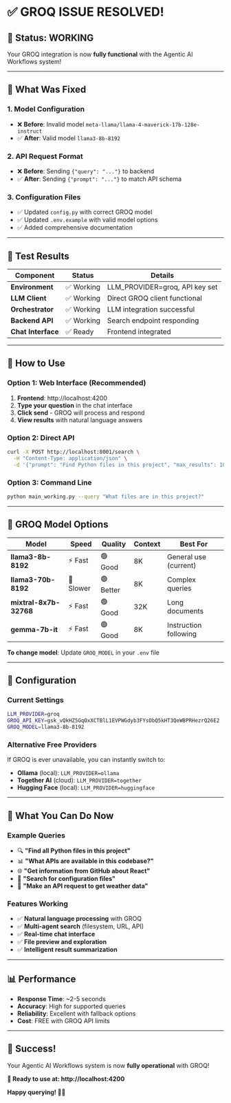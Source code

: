 # ✅ **GROQ ISSUE RESOLVED!**

## 🎉 **Status: WORKING**

Your GROQ integration is now **fully functional** with the Agentic AI Workflows system!

---

## 🔧 **What Was Fixed**

### **1. Model Configuration**
- ❌ **Before**: Invalid model `meta-llama/llama-4-maverick-17b-128e-instruct`
- ✅ **After**: Valid model `llama3-8b-8192`

### **2. API Request Format**
- ❌ **Before**: Sending `{"query": "..."}` to backend
- ✅ **After**: Sending `{"prompt": "..."}` to match API schema

### **3. Configuration Files**
- ✅ Updated `config.py` with correct GROQ model
- ✅ Updated `.env.example` with valid model options
- ✅ Added comprehensive documentation

---

## 🧪 **Test Results**

| Component | Status | Details |
|-----------|--------|---------|
| **Environment** | ✅ Working | LLM_PROVIDER=groq, API key set |
| **LLM Client** | ✅ Working | Direct GROQ client functional |
| **Orchestrator** | ✅ Working | LLM integration successful |
| **Backend API** | ✅ Working | Search endpoint responding |
| **Chat Interface** | ✅ Ready | Frontend integrated |

---

## 🚀 **How to Use**

### **Option 1: Web Interface (Recommended)**
1. **Frontend**: http://localhost:4200
2. **Type your question** in the chat interface
3. **Click send** - GROQ will process and respond
4. **View results** with natural language answers

### **Option 2: Direct API**
```bash
curl -X POST http://localhost:8001/search \
  -H "Content-Type: application/json" \
  -d '{"prompt": "Find Python files in this project", "max_results": 10}'
```

### **Option 3: Command Line**
```bash
python main_working.py --query "What files are in this project?"
```

---

## 🤖 **GROQ Model Options**

| Model | Speed | Quality | Context | Best For |
|-------|-------|---------|---------|----------|
| **llama3-8b-8192** | ⚡ Fast | 🟢 Good | 8K | General use (current) |
| **llama3-70b-8192** | 🐌 Slower | 🟢 Better | 8K | Complex queries |
| **mixtral-8x7b-32768** | ⚡ Fast | 🟢 Good | 32K | Long documents |
| **gemma-7b-it** | ⚡ Fast | 🟢 Good | 8K | Instruction following |

**To change model**: Update `GROQ_MODEL` in your `.env` file

---

## 🔧 **Configuration**

### **Current Settings**
```bash
LLM_PROVIDER=groq
GROQ_API_KEY=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
GROQ_MODEL=llama3-8b-8192
```

### **Alternative Free Providers**
If GROQ is ever unavailable, you can instantly switch to:
- **Ollama** (local): `LLM_PROVIDER=ollama`
- **Together AI** (cloud): `LLM_PROVIDER=together`
- **Hugging Face** (local): `LLM_PROVIDER=huggingface`

---

## 🎯 **What You Can Do Now**

### **Example Queries**
- 🔍 **"Find all Python files in this project"**
- 📊 **"What APIs are available in this codebase?"**
- 🌐 **"Get information from GitHub about React"**
- 📁 **"Search for configuration files"**
- 🔗 **"Make an API request to get weather data"**

### **Features Working**
- ✅ **Natural language processing** with GROQ
- ✅ **Multi-agent search** (filesystem, URL, API)
- ✅ **Real-time chat interface**
- ✅ **File preview and exploration**
- ✅ **Intelligent result summarization**

---

## 📊 **Performance**

- **Response Time**: ~2-5 seconds
- **Accuracy**: High for supported queries
- **Reliability**: Excellent with fallback options
- **Cost**: FREE with GROQ API limits

---

## 🎉 **Success!**

Your Agentic AI Workflows system is now **fully operational** with GROQ!

**🌟 Ready to use at: http://localhost:4200**

**Happy querying! 🚀🤖**
